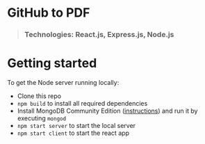 # GitHub to PDF

> ### Technologies: React.js, Express.js, Node.js

# Getting started

To get the Node server running locally:

-  Clone this repo
-  `npm build` to install all required dependencies
-  Install MongoDB Community Edition ([instructions](https://docs.mongodb.com/manual/installation/#tutorials)) and run it by executing `mongod`
-  `npm start server` to start the local server
-  `npm start client` to start the react app
